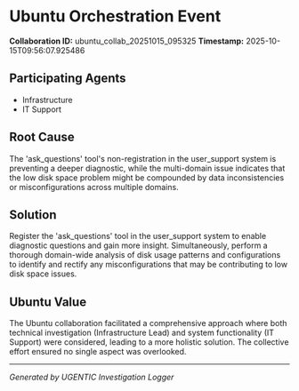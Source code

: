 # Ubuntu Orchestration Event

**Collaboration ID:** ubuntu_collab_20251015_095325
**Timestamp:** 2025-10-15T09:56:07.925486

## Participating Agents

- Infrastructure
- IT Support

## Root Cause

The 'ask_questions' tool's non-registration in the user_support system is preventing a deeper diagnostic, while the multi-domain issue indicates that the low disk space problem might be compounded by data inconsistencies or misconfigurations across multiple domains.

## Solution

Register the 'ask_questions' tool in the user_support system to enable diagnostic questions and gain more insight. Simultaneously, perform a thorough domain-wide analysis of disk usage patterns and configurations to identify and rectify any misconfigurations that may be contributing to low disk space issues.

## Ubuntu Value

The Ubuntu collaboration facilitated a comprehensive approach where both technical investigation (Infrastructure Lead) and system functionality (IT Support) were considered, leading to a more holistic solution. The collective effort ensured no single aspect was overlooked.

---
*Generated by UGENTIC Investigation Logger*
